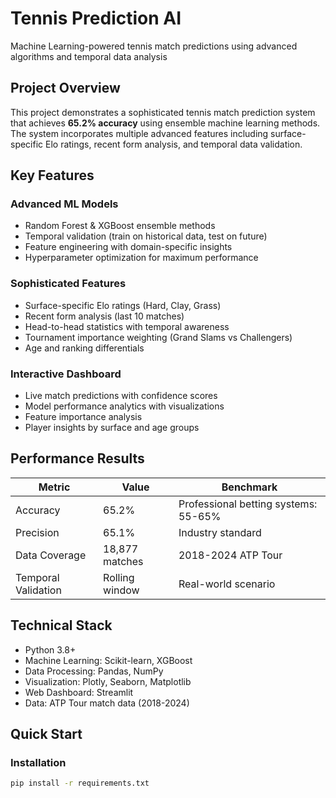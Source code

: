 # Tennis Prediction AI

Machine Learning-powered tennis match predictions using advanced algorithms and temporal data analysis

## Project Overview

This project demonstrates a sophisticated tennis match prediction system that achieves **65.2% accuracy** using ensemble machine learning methods. The system incorporates multiple advanced features including surface-specific Elo ratings, recent form analysis, and temporal data validation.

## Key Features

### Advanced ML Models
- Random Forest & XGBoost ensemble methods  
- Temporal validation (train on historical data, test on future)  
- Feature engineering with domain-specific insights  
- Hyperparameter optimization for maximum performance  

### Sophisticated Features
- Surface-specific Elo ratings (Hard, Clay, Grass)  
- Recent form analysis (last 10 matches)  
- Head-to-head statistics with temporal awareness  
- Tournament importance weighting (Grand Slams vs Challengers)  
- Age and ranking differentials  

### Interactive Dashboard
- Live match predictions with confidence scores  
- Model performance analytics with visualizations  
- Feature importance analysis  
- Player insights by surface and age groups  

## Performance Results

| Metric | Value | Benchmark |
|--------|-------|-----------|
| Accuracy | 65.2% | Professional betting systems: 55-65% |
| Precision | 65.1% | Industry standard |
| Data Coverage | 18,877 matches | 2018-2024 ATP Tour |
| Temporal Validation | Rolling window | Real-world scenario |

## Technical Stack

- Python 3.8+  
- Machine Learning: Scikit-learn, XGBoost  
- Data Processing: Pandas, NumPy  
- Visualization: Plotly, Seaborn, Matplotlib  
- Web Dashboard: Streamlit  
- Data: ATP Tour match data (2018-2024)  

## Quick Start

### Installation
```bash
pip install -r requirements.txt
